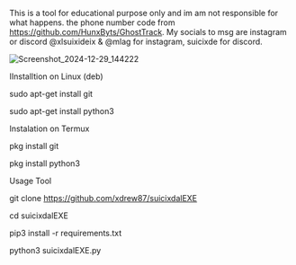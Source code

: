This is a tool for educational purpose only and im am not responsible for what happens. 
the phone number code from https://github.com/HunxByts/GhostTrack. 
My socials to msg are instagram or discord @xlsuixideix & @mlag for instagram, suicixde for discord.


![Screenshot_2024-12-29_144222](https://github.com/user-attachments/assets/d88e7885-01f9-4fcb-a2dc-6149e276b5fd)


IInstalltion on Linux (deb)

sudo apt-get install git

sudo apt-get install python3


Instalation on Termux

pkg install git

pkg install python3



Usage Tool

git clone https://github.com/xdrew87/suicixdalEXE

cd suicixdalEXE

pip3 install -r requirements.txt

python3 suicixdalEXE.py
